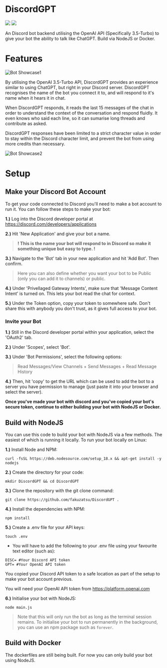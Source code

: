 # DiscordGPT

[![](https://img.shields.io/badge/discord.js-v14.9.0-blue.svg?logo=npm)](https://github.com/discordjs)
[![](https://img.shields.io/badge/openai-v3.2.1-orange)](https://github.com/openai/openai-node)

An Discord bot backend utilising the OpenAI API (Specifically 3.5-Turbo) to give your bot the ability to talk like ChatGPT. Build via NodeJS or Docker.

# Features

![Bot Showcase1](https://i.postimg.cc/nzBJQgQs/Screenshot-2023-05-14-at-20-03-43.png)

By utilising the OpenAI 3.5-Turbo API, DiscordGPT provides an experience similar to using ChatGPT, but right in your Discord server. DiscordGPT recognises the name of the bot you connect it to, and will respond to it's name when it hears it in chat. 

When DiscordGPT responds, it reads the last 15 messages of the chat in order to understand the context of the conversation and respond fluidly. It even knows who said each line, so it can sumarise long threads and contribute as asked.

DiscordGPT responses have been limited to a strict character value in order to stay within the Discord character limit, and prevent the bot from using more credits than necessary.

![Bot Showcase2](https://i.postimg.cc/15WL4sYC/Screenshot-2023-05-14-at-20-08-28.png)

# Setup

## Make your Discord Bot Account

To get your code connected to Discord you'll need to make a bot account to run it. You can follow these steps to make your bot:

**1.)** Log into the Discord developer portal at https://discord.com/developers/applications 

**2.)** Hit 'New Application' and give your bot a name. 

>**! This is the name your bot will respond to in Discord so make it something unique but easy to type. !**

**3.)** Navigate to the 'Bot' tab in your new application and hit 'Add Bot'. Then confirm.

>Here you can also define whether you want your bot to be Public (only you can add it to channels) or public.

**4.)** Under 'Privellaged Gateway Intents', make sure that 'Message Content Intent' is turned on. This lets your bot read the chat for context.

**5.)** Under the Token option, copy your token to somewhere safe. Don't share this with anybody you don't trust, as it gives full access to your bot.

### Invite your Bot

**1.)** Still in the Discord developer portal within your application, select the 'OAuth2' tab.

**2.)** Under 'Scopes', select 'Bot'.

**3.)** Under 'Bot Permissions', select the following options:

> Read Messages/View Channels + Send Messages + Read Message History

**4.)** Then, hit 'copy' to get the URL which can be used to add the bot to a server you have permission to manage (just paste it into your browser and select the server).

**Once you've made your bot with discord and you've copied your bot's secure token, continue to either building your bot with NodeJS or Docker.**

## Build with NodeJS

You can use this code to build your bot with NodeJS via a few methods. The easiest of which is running it locally. To run your bot locally on Linux:

**1.)** Install Node and NPM:

```
curl -fsSL https://deb.nodesource.com/setup_18.x && apt-get install -y nodejs
```

**2.)** Create the directory for your code:

```
mkdir DiscordGPT && cd DiscordGPT
```

**3.)** Clone the repository with the git clone command:

```
git clone https://github.com/fakuzatsu/DiscordGPT .
```

**4.)** Install the dependencies with NPM:

```
npm install
```

**5.)** Create a .env file for your API keys:

```
touch .env
```

 - You will have to add the following to your .env file using your favourite text editor (such as):

```
DISC= #Your Discord API token
GPT= #Your OpenAI API token
```

You copied your Discord API token to a safe location as part of the setup to make your bot account previous.

You will need your OpenAI API token from https://platform.openai.com

**6.)** Initialise your bot with NodeJS:

```
node main.js
```

> Note that this will only run the bot as long as the terminal session remains. To initialise your bot to run permanently in the background, you can use an npm package such as `forever`.

## Build with Docker

The dockerfiles are still being built. For now you can only build your bot using NodeJS.
